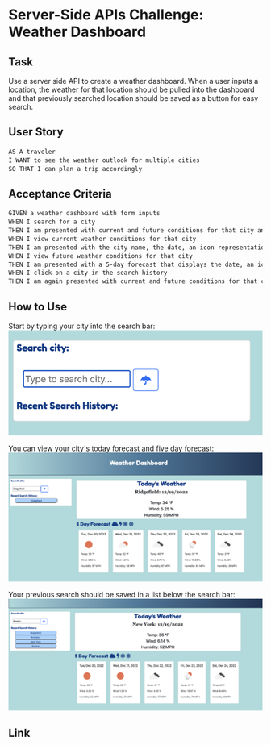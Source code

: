 # Server-Side APIs Challenge: Weather Dashboard

## Task
Use a server side API to create a weather dashboard. When a user inputs a location, the weather for that location should be pulled into the dashboard and that previously searched location should be saved as a button for easy search. 

## User Story

```md
AS A traveler
I WANT to see the weather outlook for multiple cities
SO THAT I can plan a trip accordingly

```

## Acceptance Criteria 

```md
GIVEN a weather dashboard with form inputs
WHEN I search for a city
THEN I am presented with current and future conditions for that city and that city is added to the search history
WHEN I view current weather conditions for that city
THEN I am presented with the city name, the date, an icon representation of weather conditions, the temperature, the humidity, and the the wind speed
WHEN I view future weather conditions for that city
THEN I am presented with a 5-day forecast that displays the date, an icon representation of weather conditions, the temperature, the wind speed, and the humidity
WHEN I click on a city in the search history
THEN I am again presented with current and future conditions for that city
```

## How to Use

Start by typing your city into the search bar:
![search Bar](./assets/images/searchBar.png)

You can view your city's today forecast and five day forecast:
![Five day forecast](./assets/images/Demo.png)

Your previous search should be saved in a list below the search bar:
![saved Searches](./assets/images/savedSearch.png)


## Link